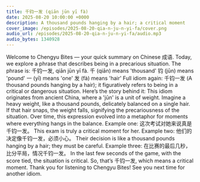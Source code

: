 ```yaml
---
title: 千钧一发 (qiān jūn yī fà)
date: 2025-08-20 10:00:00 +0000
description: A thousand pounds hanging by a hair; a critical moment
cover_image: /episodes/2025-08-20-qia-n-ju-n-yi-fa/cover.png
audio_url: /episodes/2025-08-20-qia-n-ju-n-yi-fa/audio.mp3
audio_bytes: 1340928
---
```



Welcome to Chengyu Bites — your quick summary on Chinese 成语. Today, we explore a phrase that describes being in a precarious situation.  The phrase is: 千钧一发, qiān jūn yī fà.  千 (qiān) means 'thousand'  钧 (jūn) means 'pound'  一 (yī) means 'one'  发 (fà) means 'hair'  Full idiom again: 千钧一发 (A thousand pounds hanging by a hair); it figuratively refers to being in a critical or dangerous situation.  Here’s the story behind it:  This idiom originates from ancient China, where a 'jūn' is a unit of weight. Imagine a heavy weight, like a thousand pounds, delicately balanced on a single hair. If that hair snaps, the weight falls, signifying the precariousness of the situation. Over time, this expression evolved into a metaphor for moments where everything hangs in the balance.  Example one: 这次考试对她来说真是千钧一发。  This exam is truly a critical moment for her.  Example two: 他们的决定像千钧一发，必须小心。  Their decision is like a thousand pounds hanging by a hair; they must be careful.  Example three: 在比赛的最后几秒，比分平局，情况千钧一发。  In the last few seconds of the game, with the score tied, the situation is critical.  So, that’s 千钧一发, which means a critical moment. Thank you for listening to Chengyu Bites! See you next time for another idiom.
